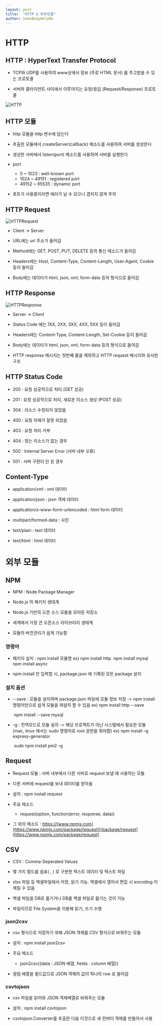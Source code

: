```yaml
---
layout: post
title:  "HTTP & 외부모듈"
author: SomeBodyHelpMe
---
```

# HTTP

## HTTP : HyperText Transfer Protocol

* TCP와 UDP를 사용하여 www상에서 정보 (주로 HTML 문서) 를 주고받을 수 있는 프로토콜

* 서버와 클라이언트 사이에서 이루어지는 요청/응답 (Request/Response) 프로토콜

![HTTP](https://s3.ap-northeast-2.amazonaws.com/twentythirdsopt/HTTP.png)



## HTTP 모듈

* http 모듈을 http 변수에 담는다

* 추출한 모듈에서 createServer(callback) 메소드를 사용하여 서버를 생성한다

* 생성한 서버에서 listen(port) 메소드를 사용하여 서버를 실행한다

* port
  * 0 ~ 1023 : well-known port
  * 1024 ~ 49151 : registered port
  * 49152 ~ 65535 : dynamic port

* 포트가 사용중이라면 에러가 날 수 있으니 겹치지 않게 주의



## HTTP Request

![HTTPRequest](https://s3.ap-northeast-2.amazonaws.com/twentythirdsopt/%E1%84%89%E1%85%B3%E1%84%8F%E1%85%B3%E1%84%85%E1%85%B5%E1%86%AB%E1%84%89%E1%85%A3%E1%86%BA+2018-04-07+%E1%84%8B%E1%85%A9%E1%84%8C%E1%85%A5%E1%86%AB+9.38.08.png)

* Client -> Server

* URL에는 url 주소가 들어감

* Method에는 GET, POST, PUT, DELETE 등의 통신 메소드가 들어감

* Headers에는 Host, Content-Type, Content-Length, User-Agent, Cookie 등이 들어감

* Body에는 데이터가 html, json, xml, form-data 등의 형식으로 들어감



## HTTP Response

![HTTPResponse](https://s3.ap-northeast-2.amazonaws.com/twentythirdsopt/%E1%84%89%E1%85%B3%E1%84%8F%E1%85%B3%E1%84%85%E1%85%B5%E1%86%AB%E1%84%89%E1%85%A3%E1%86%BA+2018-04-07+%E1%84%8B%E1%85%A9%E1%84%8C%E1%85%A5%E1%86%AB+9.38.15.png)

* Server -> Client

* Status Code 에는 1XX, 2XX, 3XX, 4XX, 5XX 등이 들어감

* Headers에는 Content-Type, Content-Length, Set-Cookie 등이 들어감

* Body에는 데이터가 html, json, xml, form-data 등의 형식으로 들어감

* HTTP response 메시지는 첫번째 줄을 제외하고 HTTP request 메시지와 유사한 구조 



## HTTP Status Code

* 200 : 요청 성공적으로 처리 (GET 성공)

* 201 : 요청 성공적으로 처리, 새로운 리소스 생성 (POST 성공)

* 304 : 리소스 수정되지 않았음

* 400 : 요청 자체가 잘못 되었음

* 403 : 요청 처리 거부

* 404 : 찾는 리소스가 없는 경우

* 500 : Internal Server Error (서버 내부 오류)

* 501 : 서버 구현이 안 된 경우



## Content-Type

* application/xml : xml 데이터

* application/json : json 객체 데이터

* application/x-www-form-urlencoded : html form 데이터

* multipart/formed-data : 사진

* text/plain : text 데이터

* text/html : html 데이터



# 외부 모듈

## NPM

* NPM : Node Package Manager
* Node.js 의 패키지 생태계

* Node.js 기반의 오픈 소스 모듈을 모아둔 저장소

* 세계에서 가장 큰 오픈소스 라이브러리 생태계

* 모듈의 버전관리가 쉽게 가능함

### 명령어

* 패키지 설치 : npm install 모듈명
   ex)	npm install http
  ​	npm install mysql
  ​	npm install async

* npm install 만 입력할 시, package.json 에 기록된 모든 package 설치

### 설치 옵션

* --save : 모듈을 설치하며 package.json 파일에 모듈 정보 저장
   -> npm install 명령어만으로 쉽게 모듈을 재설치 할 수 있음
   ex)  npm install http --save

  ​	npm install --save mysql

* -g : 전역모드로 모듈 설치 -> 해당 프로젝트가 아닌 시스템에서 필요한 모듈
  ​        (mac, linux 에서는 sudo 명령어로 root 권한을 줘야함)
   ex)  npm install –g express-generator

  ​	sudo npm install  pm2 –g



## Request

* Request 모듈 : 서버 내부에서 다른 서버로 request 보낼 때 사용하는 모듈

* 다른 서버에 request를 보내 데이터를 받아옴

* 설치 : npm install request

* 주요 메소드
  * request(option, function(error, response, data))

* 그 외의 메소드 : [https://](https://www.npmjs.com/package/request)[www.npmjs.com](https://www.npmjs.com/package/request)[/package/request](https://www.npmjs.com/package/request)



## CSV

* CSV : Comma-Seperated Values

* 몇 가지 필드를 쉼표( , ) 로 구분한 텍스트 데이터 및 텍스트 파일

* xlsx 파일 등 엑셀파일에서 저장, 읽기 가능. 엑셀에서 열어서 편집 시 encoding 이 깨질 수 있음

* 엑셀 파일을 DB로 옮기거나 DB를 엑셀 파일로 옮기는 것이 가능
* 파일이므로 File System을 이용해 읽기, 쓰기 수행

### json2csv

* csv 형식으로 저장하기 위해 JSON 객체를 CSV 형식으로 바꿔주는 모듈

* 설치 : npm install json2csv

* 주요 메소드
  * json2csv({data : JSON 배열, fields : column 배열})

* 컬럼 배열을 필드값으로 JSON 객체의 값이 하나의 row 로 들어감

### csvtojson

* csv 파일을 읽어와 JSON 객체배열로 바꿔주는 모듈 

- 설치 : npm install csvtojson 

- csvtojson.Converter를 추출한 다음 이것으로 새 컨버터 객체를 만들어서 사용 
